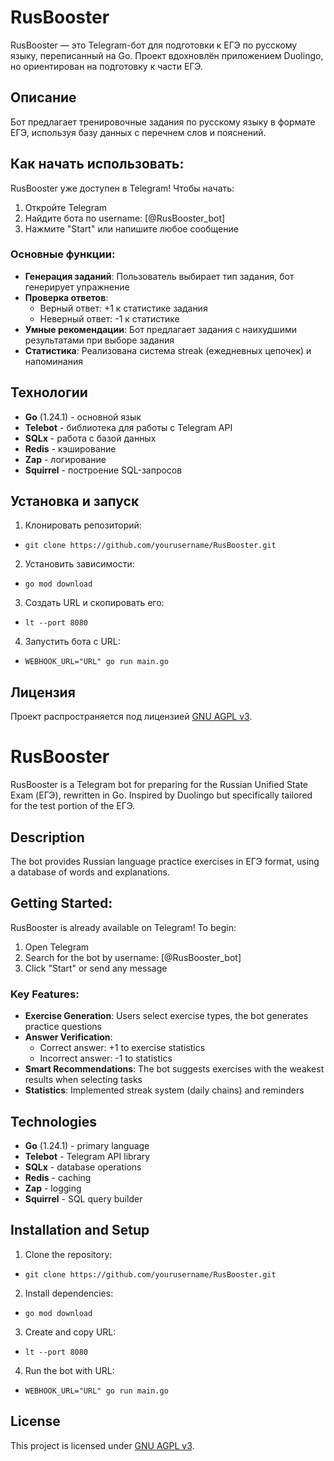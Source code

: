 # RusBooster

RusBooster — это Telegram-бот для подготовки к ЕГЭ по русскому языку, переписанный на Go. Проект вдохновлён приложением Duolingo, но ориентирован на подготовку к части ЕГЭ.

## Описание

Бот предлагает тренировочные задания по русскому языку в формате ЕГЭ, используя базу данных с перечнем слов и пояснений.

## Как начать использовать:
RusBooster уже доступен в Telegram! Чтобы начать:
1. Откройте Telegram
2. Найдите бота по username: [@RusBooster_bot]
3. Нажмите "Start" или напишите любое сообщение

### Основные функции:
- **Генерация заданий**: Пользователь выбирает тип задания, бот генерирует упражнение
- **Проверка ответов**: 
  - Верный ответ: +1 к статистике задания
  - Неверный ответ: -1 к статистике
- **Умные рекомендации**: Бот предлагает задания с наихудшими результатами при выборе задания
- **Статистика**: Реализована система streak (ежедневных цепочек) и напоминания

## Технологии
- **Go** (1.24.1) - основной язык
- **Telebot** - библиотека для работы с Telegram API
- **SQLx** - работа с базой данных
- **Redis** - кэширование
- **Zap** - логирование
- **Squirrel** - построение SQL-запросов

## Установка и запуск
1. Клонировать репозиторий:
  - `git clone https://github.com/yourusername/RusBooster.git`
2. Установить зависимости:
  - `go mod download`
3. Создать URL и скопировать его:
  - `lt --port 8080`
4. Запустить бота с URL:
  - `WEBHOOK_URL="URL" go run main.go`

## Лицензия
Проект распространяется под лицензией [GNU AGPL v3](LICENSE).



# RusBooster

RusBooster is a Telegram bot for preparing for the Russian Unified State Exam (ЕГЭ), rewritten in Go. Inspired by Duolingo but specifically tailored for the test portion of the ЕГЭ.

## Description

The bot provides Russian language practice exercises in ЕГЭ format, using a database of words and explanations.

## Getting Started:
RusBooster is already available on Telegram! To begin:
1. Open Telegram
2. Search for the bot by username: [@RusBooster_bot]
3. Click "Start" or send any message

### Key Features:
- **Exercise Generation**: Users select exercise types, the bot generates practice questions
- **Answer Verification**:
  - Correct answer: +1 to exercise statistics
  - Incorrect answer: -1 to statistics
- **Smart Recommendations**: The bot suggests exercises with the weakest results when selecting tasks
- **Statistics**: Implemented streak system (daily chains) and reminders

## Technologies
- **Go** (1.24.1) - primary language
- **Telebot** - Telegram API library
- **SQLx** - database operations
- **Redis** - caching
- **Zap** - logging
- **Squirrel** - SQL query builder

## Installation and Setup
1. Clone the repository:
  - `git clone https://github.com/yourusername/RusBooster.git`
2. Install dependencies:
  - `go mod download`
3. Create and copy URL:
  - `lt --port 8080`
4. Run the bot with URL:
  - `WEBHOOK_URL="URL" go run main.go`

## License
This project is licensed under [GNU AGPL v3](LICENSE).
